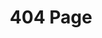 ---
title: "404 Page"
description: "Sorry this page doesn't exist"
layout: 404
noindex: true
sitemapExclude: true
---